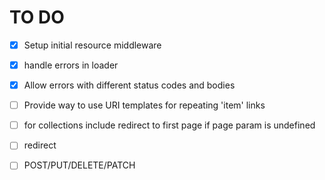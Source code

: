 
# TO DO

- [x] Setup initial resource middleware
- [x] handle errors in loader
- [x] Allow errors with different status codes and bodies
- [ ] Provide way to use URI templates for repeating 'item' links
- [ ] for collections include redirect to first page if page param is undefined
- [ ] redirect
- [ ] POST/PUT/DELETE/PATCH

